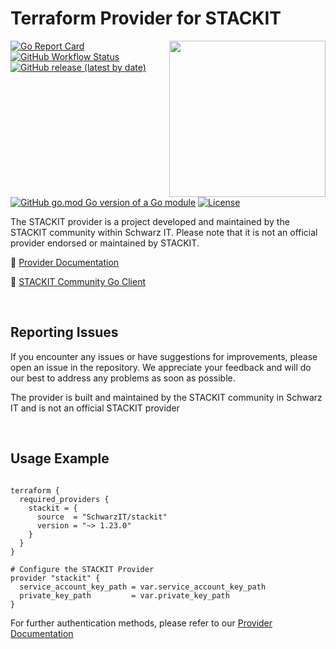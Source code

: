 # Terraform Provider for STACKIT
<!--summary-image-->
<img src="https://hcti.io/v1/image/35c97a5d-ead4-44f0-ae3f-fc1f05aecca8" width="250" align="right" />
<!--revision-481753bc-7cd6-4d35-aa11-512a3e2703d6--><!--summary-image-->

[![Go Report Card](https://goreportcard.com/badge/github.com/SchwarzIT/terraform-provider-stackit)](https://goreportcard.com/report/github.com/SchwarzIT/terraform-provider-stackit) <!--workflow-badge-->[![GitHub Workflow Status](https://img.shields.io/badge/Acceptance%20Tests-51%20passed%2C%208%20failed-green)](https://github.com/SchwarzIT/terraform-provider-stackit/actions/workflows/acceptance_test.yml)<!--revision-9e044482-bf6e-4aa0-9b8b-e30f852e5171--><!--workflow-badge--><br />[![GitHub release (latest by date)](https://img.shields.io/github/v/release/SchwarzIT/terraform-provider-stackit)](https://registry.terraform.io/providers/SchwarzIT/stackit/latest/docs) [![GitHub go.mod Go version of a Go module](https://img.shields.io/github/go-mod/go-version/gomods/athens.svg)](https://github.com/gomods/athens) [![License](https://img.shields.io/badge/License-Apache_2.0-lightgray.svg)](https://opensource.org/licenses/Apache-2.0)

The STACKIT provider is a project developed and maintained by the STACKIT community within Schwarz IT. Please note that it is not an official provider endorsed or maintained by STACKIT.

📖 [Provider Documentation](https://registry.terraform.io/providers/SchwarzIT/stackit/latest/docs)

🚀 [STACKIT Community Go Client](https://github.com/SchwarzIT/community-stackit-go-client)

&nbsp;

## Reporting Issues

If you encounter any issues or have suggestions for improvements, please open an issue in the repository. We appreciate your feedback and will do our best to address any problems as soon as possible.

The provider is built and maintained by the STACKIT community in Schwarz IT and is not an official STACKIT provider

&nbsp;

## Usage Example

```hcl

terraform {
  required_providers {
    stackit = {
      source  = "SchwarzIT/stackit"
      version = "~> 1.23.0"
    }
  }
}

# Configure the STACKIT Provider
provider "stackit" {
  service_account_key_path = var.service_account_key_path
  private_key_path         = var.private_key_path
}

```

For further authentication methods, please refer to our [Provider Documentation](https://registry.terraform.io/providers/SchwarzIT/stackit/latest/docs)
